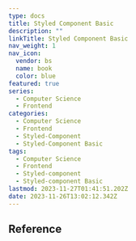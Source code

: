 ```yaml
---
type: docs
title: Styled Component Basic
description: ""
linkTitle: Styled Component Basic
nav_weight: 1
nav_icon:
  vendor: bs
  name: book
  color: blue
featured: true
series:
  - Computer Science
  - Frontend
categories:
  - Computer Science
  - Frontend
  - Styled-Component
  - Styled-Component Basic
tags:
  - Computer Science
  - Frontend
  - Styled-component
  - Styled-component Basic
lastmod: 2023-11-27T01:41:51.202Z
date: 2023-11-26T13:02:12.342Z
---
```


## Reference
